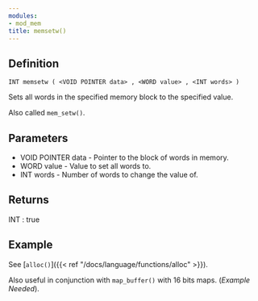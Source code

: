 ```yaml
---
modules:
- mod_mem
title: memsetw()
---
```


## Definition

    INT memsetw ( <VOID POINTER data> , <WORD value> , <INT words> )

Sets all words in the specified memory block to the specified value.

Also called `mem_setw()`.

## Parameters

- VOID POINTER data   - Pointer to the block of words in memory.
- WORD value  - Value to set all words to.
- INT words   - Number of words to change the value of.

## Returns

INT : true

## Example

See [`alloc()`]({{< ref "/docs/language/functions/alloc" >}}).

Also useful in conjunction with `map_buffer()` with 16 bits maps. (*Example Needed*).
